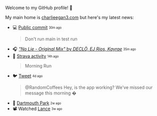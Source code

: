 
Welcome to my GitHub profile! 🌃

My main home is [charlieegan3.com](https://charlieegan3.com) but here's my latest news:


* 💻 [Public commit](https://github.com/charlieegan3/charlieegan3/commit/19be8626a5b0d5a1a7dc8ba3b5b64606c491032f) <sub><sup>30m ago</sub></sup>
  > Don't run main in test run 
* 🎧 [_"No Lie - Original Mix"_ by _DECLÖ, EJ Rios, Kayrae_](https://music.charlieegan3.com) <sub><sup>35m ago</sub></sup> 
* 🎽 [Strava activity](https://www.strava.com/activities/4892963146) <sub><sup>14h ago</sub></sup>
  > Morning Run 
* 🐦 [Tweet](https://twitter.com/charlieegan3/status/1366341359507042307) <sub><sup>4d ago</sub></sup>
  > @RandomCoffees Hey, is the app working? We've missed our message this morning � 
* 📸 [Dartmouth Park](https://instagram.com/p/CLXPx-rrl3P) <sub><sup>2w ago</sub></sup> 
* 📽️ Watched [Lance](https://letterboxd.com/charlieegan3/film/lance/) <sub><sup>3w ago</sub></sup> 
